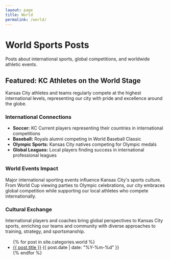 ```yaml
---
layout: page
title: World
permalink: /world/
---
```


<h1>World Sports Posts</h1>
<p>Posts about international sports, global competitions, and worldwide athletic events.</p>

<div class="nes-container is-rounded" style="margin-bottom: 1rem;">
  <h2>Featured: KC Athletes on the World Stage</h2>
  <p>Kansas City athletes and teams regularly compete at the highest international levels, representing our city with pride and excellence around the globe.</p>
  
  <h3>International Connections</h3>
  <ul>
    <li><strong>Soccer:</strong> KC Current players representing their countries in international competitions</li>
    <li><strong>Baseball:</strong> Royals alumni competing in World Baseball Classic</li>
    <li><strong>Olympic Sports:</strong> Kansas City natives competing for Olympic medals</li>
    <li><strong>Global Leagues:</strong> Local players finding success in international professional leagues</li>
  </ul>
  
  <h3>World Events Impact</h3>
  <p>Major international sporting events influence Kansas City's sports culture. From World Cup viewing parties to Olympic celebrations, our city embraces global competition while supporting our local athletes who compete internationally.</p>
  
  <h3>Cultural Exchange</h3>
  <p>International players and coaches bring global perspectives to Kansas City sports, enriching our teams and community with diverse approaches to training, strategy, and sportsmanship.</p>
</div>

<ul>
{% for post in site.categories.world %}
  <li>
    <a href="{{ post.url }}">{{ post.title }}</a>
    <span class="post-date">{{ post.date | date: "%Y-%m-%d" }}</span>
  </li>
{% endfor %}
</ul>